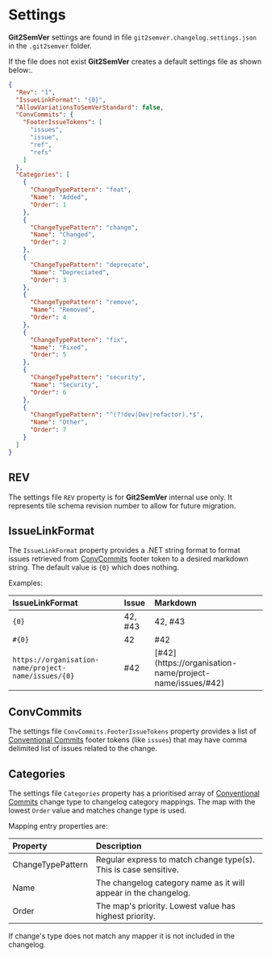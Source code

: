 ﻿---
uid: changelog-settings
---

#  Settings

**Git2SemVer** settings are found in file `git2semver.changelog.settings.json` in the `.git2semver` folder.

If the file does not exist **Git2SemVer** creates a default settings file as shown below:.

```json
{
  "Rev": "1",
  "IssueLinkFormat": "{0}",
  "AllowVariationsToSemVerStandard": false,
  "ConvCommits": {
    "FooterIssueTokens": [
      "issues",
      "issue",
      "ref",
      "refs"
    ]
  },
  "Categories": [
    {
      "ChangeTypePattern": "feat",
      "Name": "Added",
      "Order": 1
    },
    {
      "ChangeTypePattern": "change",
      "Name": "Changed",
      "Order": 2
    },
    {
      "ChangeTypePattern": "deprecate",
      "Name": "Depreciated",
      "Order": 3
    },
    {
      "ChangeTypePattern": "remove",
      "Name": "Removed",
      "Order": 4
    },
    {
      "ChangeTypePattern": "fix",
      "Name": "Fixed",
      "Order": 5
    },
    {
      "ChangeTypePattern": "security",
      "Name": "Security",
      "Order": 6
    },
    {
      "ChangeTypePattern": "^(?!dev|Dev|refactor).*$",
      "Name": "Other",
      "Order": 7
    }
  ]
}
```

## REV

The settings file `REV` property is for **Git2SemVer** internal use only. It represents tile schema revision number to allow for future migration.

## IssueLinkFormat

The `IssueLinkFormat` property provides a .NET string format to format issues retrieved from [ConvCommits](#convcommits) footer token to a desired markdown string.
The default value is `{0}` which does nothing.

Examples:

| IssueLinkFormat    | Issue    | Markdown               |
| :---               | :---     | :--                    |
| `{0}`              | 42, #43  | 42, #43                |
| `#{0}`             | 42       | #42                    |
| `https://organisation-name/project-name/issues/{0}` | #42  | \[#42](https://organisation-name/project-name/issues/#42)  |

## ConvCommits

The settings file `ConvCommits.FooterIssueTokens` property provides a list of [Conventional Commits](https://www.conventionalcommits.org/en/v1.0.0/) footer tokens (like `issues`) that may have comma delimited list of issues related to the change.

## Categories

The settings file `Categories` property has a prioritised array of [Conventional Commits](https://www.conventionalcommits.org/en/v1.0.0/) change type to changelog category mappings.
The map with the lowest `Order` value and matches change type is used.

Mapping entry properties are:

| Property           | Description                                                      |
| :---               | :---                                                             |
| ChangeTypePattern  | Regular express to match change type(s). This is case sensitive. |
| Name               | The changelog category name as it will appear in the changelog.  |
| Order              | The map's priority. Lowest value has highest priority.           |
 
If change's type does not match any mapper it is not included in the changelog.